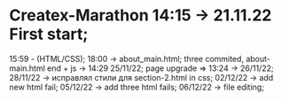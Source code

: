 # Createx-Marathon 14:15 -> 21.11.22 First start;
15:59 - (HTML/CSS);
18:00 -> about_main.html;
three commited, about-main.html end + js -> 14:29 25/11/22;
page upgrade => 13:24 -> 26/11/22;
28/11/22 -> исправлял стили для section-2.html in css;
02/12/22 -> add new html fail;
05/12/22 -> add three html fails;
06/12/22 -> file editing;

